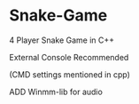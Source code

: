 # Snake-Game

4 Player Snake Game in C++

External Console Recommended

(CMD settings mentioned in cpp)

ADD Winmm-lib for audio
